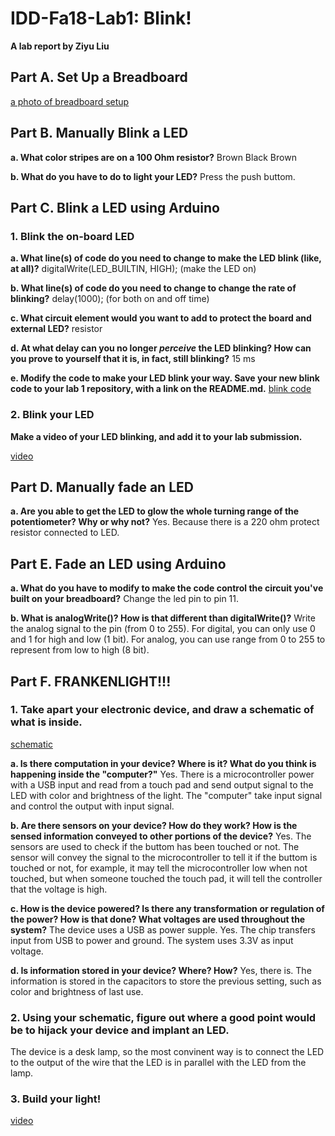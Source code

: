 # IDD-Fa18-Lab1: Blink!

**A lab report by Ziyu Liu**

## Part A. Set Up a Breadboard

[a photo of breadboard setup](//github.com/dlydb/IDD-Fa18-Lab1/blob/master/part_a.jpg)


## Part B. Manually Blink a LED

**a. What color stripes are on a 100 Ohm resistor?**
Brown Black Brown
 
**b. What do you have to do to light your LED?**
Press the push buttom.

## Part C. Blink a LED using Arduino

### 1. Blink the on-board LED

**a. What line(s) of code do you need to change to make the LED blink (like, at all)?**
digitalWrite(LED_BUILTIN, HIGH); (make the LED on)

**b. What line(s) of code do you need to change to change the rate of blinking?**
delay(1000); (for both on and off time)

**c. What circuit element would you want to add to protect the board and external LED?**
 resistor
 
**d. At what delay can you no longer *perceive* the LED blinking? How can you prove to yourself that it is, in fact, still blinking?**
15 ms

**e. Modify the code to make your LED blink your way. Save your new blink code to your lab 1 repository, with a link on the README.md.**
[blink code](//github.com/dlydb/IDD-Fa18-Lab1/blob/master/part_c_e.ino)


### 2. Blink your LED

**Make a video of your LED blinking, and add it to your lab submission.**

[video](//youtu.be/HSp0EdomSaQ)


## Part D. Manually fade an LED

**a. Are you able to get the LED to glow the whole turning range of the potentiometer? Why or why not?**
Yes. Because there is a 220 ohm protect resistor connected to LED.

## Part E. Fade an LED using Arduino

**a. What do you have to modify to make the code control the circuit you've built on your breadboard?**
Change the led pin to pin 11.

**b. What is analogWrite()? How is that different than digitalWrite()?**
Write the analog signal to the pin (from 0 to 255).
For digital, you can only use 0 and 1 for high and low (1 bit). 
For analog, you can use range from 0 to 255 to represent from low to high (8 bit).

## Part F. FRANKENLIGHT!!!

### 1. Take apart your electronic device, and draw a schematic of what is inside. 
[schematic](//github.com/dlydb/IDD-Fa18-Lab1/blob/master/part_f.jpg)

**a. Is there computation in your device? Where is it? What do you think is happening inside the "computer?"**
Yes. There is a microcontroller power with a USB input and read from a touch pad and send output signal to the LED with color and brightness of the light. The "computer" take input signal and control the output with input signal.

**b. Are there sensors on your device? How do they work? How is the sensed information conveyed to other portions of the device?**
Yes. The sensors are used to check if the buttom has been touched or not. The sensor will convey the signal to the microcontroller to tell it if the buttom is touched or not, for example, it may tell the microcontroller low when not touched, but when someone touched the touch pad, it will tell the controller that the voltage is high.  

**c. How is the device powered? Is there any transformation or regulation of the power? How is that done? What voltages are used throughout the system?**
The device uses a USB as power supple. Yes. The chip transfers input from USB to power and ground. The system uses 3.3V as input voltage.

**d. Is information stored in your device? Where? How?**
Yes, there is. The information is stored in the capacitors to store the previous setting, such as color and brightness of last use. 

### 2. Using your schematic, figure out where a good point would be to hijack your device and implant an LED.
The device is a desk lamp, so the most convinent way is to connect the LED to the output of the wire that the LED is in parallel with the LED from the lamp. 

### 3. Build your light!
[video](//www.youtube.com/watch?v=9yAfd1E-7Lg)
